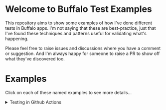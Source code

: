 # Welcome to Buffalo Test Examples

This repository aims to show some examples of how I've done different tests in
Buffalo apps. I'm not saying that these are best-practice, just that I've found
these techniques and patterns useful for validating what's happening.

Please feel free to raise issues and discussions where you have a comment or
suggestion. And I'm always happy for someone to raise a PR to show off what
they've discovered too.

# Examples

Click on each of these named examples to see more details...

<details>
  <summary>Testing in Github Actions</summary>

Here you can see an example of what's necessary to test your app using Github
Actions.

## Important files

* [Compose file](docker-compose.yml) - this puts your tests together with the database
* [database.yml](database.yml) - defines your database details
* [Tests script](scripts/docker-test.sh) - This does the testing for you.
* [PR workflow](.github/workflows/pr.yml) - this runs the tests using docker compose
* [Linting workfow](.github/workflows/golangci-lint.yml) - this enforces common linting rules

## What's happening

Let's start with the Docker Compose file. This sets up the DB and makes your app depend on
it, setting the database details using environment variables. These variables are consumed
in `database.yml`. The compose file also gives access to all of the files in the project and
runs the tests script, that sets up the DB by running the migrations and then executes your
tests.

If you would like to run these tests from inside docker locally, just use the following command:
```shell
docker-compose down && docker-compose up --remove-orphans --abort-on-container-exit test
```

The PR workflow is the bit that triggers your tests when you open a PR and push new commits
to it.

Lastly, we have the linting workflow - this is just a good idea really.

<details>

